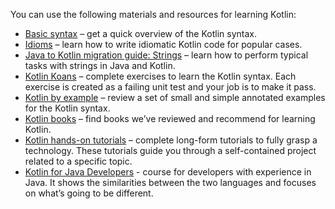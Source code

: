 [//]: # (title: Learning materials overview)

You can use the following materials and resources for learning Kotlin:
* [Basic syntax](basic-syntax.md) – get a quick overview of the Kotlin syntax.
* [Idioms](idioms.md) – learn how to write idiomatic Kotlin code for popular cases.
* [Java to Kotlin migration guide: Strings](java-to-kotlin-idioms-strings.md) – learn how to perform typical tasks with strings in Java and Kotlin.
* [Kotlin Koans](koans.md) – complete exercises to learn the Kotlin syntax. Each exercise is created as a failing unit test and your job is to make it pass.
* [Kotlin by example](https://play.kotlinlang.org/byExample/overview) – review a set of small and simple annotated examples for the Kotlin syntax.
* [Kotlin books](books.md) – find books we’ve reviewed and recommend for learning Kotlin.
* [Kotlin hands-on tutorials](https://play.kotlinlang.org/hands-on/overview) – complete long-form tutorials to fully grasp a technology. These tutorials guide you through a self-contained project related to a specific topic.
* [Kotlin for Java Developers](https://www.coursera.org/learn/kotlin-for-java-developers) - сourse for developers with experience in Java. It shows the similarities between the two languages and focuses on what’s going to be different.
